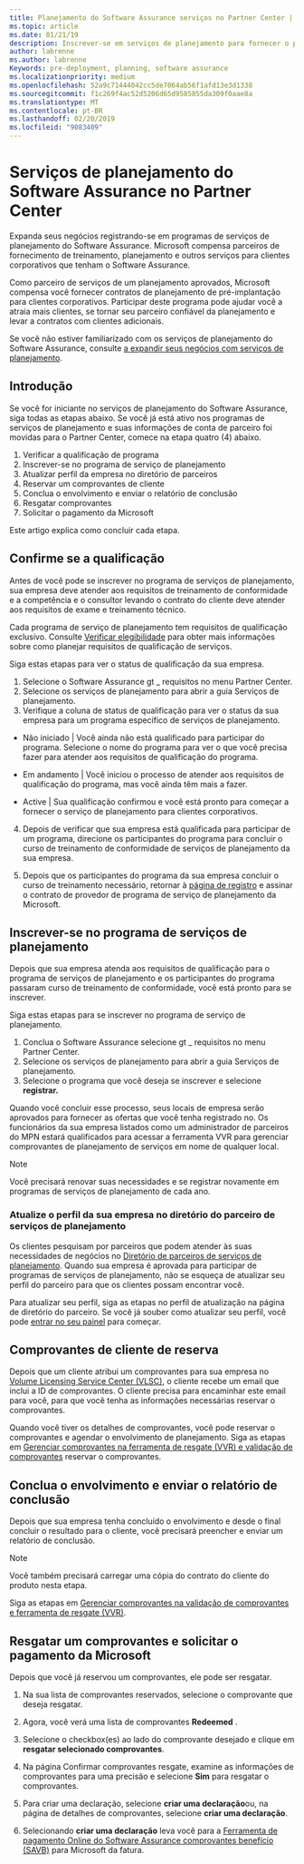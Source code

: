 ```yaml
---
title: Planejamento do Software Assurance serviços no Partner Center | Partner Center
ms.topic: article
ms.date: 01/21/19
description: Inscrever-se em serviços de planejamento para fornecer o planejamento da implantação de pré-lançamento para clientes corporativos
author: labrenne
ms.author: labrenne
Keywords: pre-deployment, planning, software assurance
ms.localizationpriority: medium
ms.openlocfilehash: 52a9c71444042cc5de7064ab56f1afd13e3d1338
ms.sourcegitcommit: f1c269f4ac52d5206d65d9585855da309f0aae8a
ms.translationtype: MT
ms.contentlocale: pt-BR
ms.lasthandoff: 02/20/2019
ms.locfileid: "9083409"
---
```

# <a name="software-assurance-planning-services-in-partner-center"></a>Serviços de planejamento do Software Assurance no Partner Center

Expanda seus negócios registrando-se em programas de serviços de planejamento do Software Assurance. Microsoft compensa parceiros de fornecimento de treinamento, planejamento e outros serviços para clientes corporativos que tenham o Software Assurance.

Como parceiro de serviços de um planejamento aprovados, Microsoft compensa você fornecer contratos de planejamento de pré-implantação para clientes corporativos. Participar deste programa pode ajudar você a atraia mais clientes, se tornar seu parceiro confiável da planejamento e levar a contratos com clientes adicionais.

Se você não estiver familiarizado com os serviços de planejamento do Software Assurance, consulte [a expandir seus negócios com serviços de planejamento](https://planningservices.partners.extranet.microsoft.com/en/Pages/default.aspx).


## <a name="get-started"></a>Introdução

Se você for iniciante no serviços de planejamento do Software Assurance, siga todas as etapas abaixo. Se você já está ativo nos programas de serviços de planejamento e suas informações de conta de parceiro foi movidas para o Partner Center, comece na etapa quatro (4) abaixo. 

1. Verificar a qualificação de programa 
2. Inscrever-se no programa de serviço de planejamento
3. Atualizar perfil da empresa no diretório de parceiros
4. Reservar um comprovantes de cliente 
5. Conclua o envolvimento e enviar o relatório de conclusão
6. Resgatar comprovantes 
7. Solicitar o pagamento da Microsoft

Este artigo explica como concluir cada etapa.

## <a name="confirm-eligibility"></a>Confirme se a qualificação

Antes de você pode se inscrever no programa de serviços de planejamento, sua empresa deve atender aos requisitos de treinamento de conformidade e a competência e o consultor levando o contrato do cliente deve atender aos requisitos de exame e treinamento técnico. 

Cada programa de serviço de planejamento tem requisitos de qualificação exclusivo. Consulte [Verificar elegibilidade](https://planningservices.partners.extranet.microsoft.com/en/Pages/partnereligibilityrequirements.aspx) para obter mais informações sobre como planejar requisitos de qualificação de serviços.

Siga estas etapas para ver o status de qualificação da sua empresa.

1. Selecione o Software Assurance gt _ requisitos no menu Partner Center. 
2. Selecione os serviços de planejamento para abrir a guia Serviços de planejamento.
3. Verifique a coluna de status de qualificação para ver o status da sua empresa para um programa específico de serviços de planejamento. 

- Não iniciado | Você ainda não está qualificado para participar do programa. Selecione o nome do programa para ver o que você precisa fazer para atender aos requisitos de qualificação do programa.

- Em andamento | Você iniciou o processo de atender aos requisitos de qualificação do programa, mas você ainda têm mais a fazer.

- Active | Sua qualificação confirmou e você está pronto para começar a fornecer o serviço de planejamento para clientes corporativos. 

4. Depois de verificar que sua empresa está qualificada para participar de um programa, direcione os participantes do programa para concluir o curso de treinamento de conformidade de serviços de planejamento da sua empresa. 

5. Depois que os participantes do programa da sua empresa concluir o curso de treinamento necessário, retornar à [página de registro](https://planningservices.partners.extranet.microsoft.com/en/Pages/GetRegistered.aspx) e assinar o contrato de provedor de programa de serviço de planejamento da Microsoft. 

## <a name="enroll-in-the-planning-services-program"></a>Inscrever-se no programa de serviços de planejamento

Depois que sua empresa atenda aos requisitos de qualificação para o programa de serviços de planejamento e os participantes do programa passaram curso de treinamento de conformidade, você está pronto para se inscrever. 

Siga estas etapas para se inscrever no programa de serviço de planejamento.

1. Conclua o Software Assurance selecione gt _ requisitos no menu Partner Center. 
2. Selecione os serviços de planejamento para abrir a guia Serviços de planejamento.
3. Selecione o programa que você deseja se inscrever e selecione **registrar.**

Quando você concluir esse processo, seus locais de empresa serão aprovados para fornecer as ofertas que você tenha registrado no. Os funcionários da sua empresa listados como um administrador de parceiros do MPN estará qualificados para acessar a ferramenta VVR para gerenciar comprovantes de planejamento de serviços em nome de qualquer local.
>[!Note]
> Você precisará renovar suas necessidades e se registrar novamente em programas de serviços de planejamento de cada ano.

### <a name="update-your-companys-profile-in-the-planning-services-partner-directory"></a>Atualize o perfil da sua empresa no diretório do parceiro de serviços de planejamento 

Os clientes pesquisam por parceiros que podem atender às suas necessidades de negócios no [Diretório de parceiros de serviços de planejamento](https://directory.partners.extranet.microsoft.com/psbproviders/). Quando sua empresa é aprovada para participar de programas de serviços de planejamento, não se esqueça de atualizar seu perfil do parceiro para que os clientes possam encontrar você. 

Para atualizar seu perfil, siga as etapas no perfil de atualização na página de diretório do parceiro. Se você já souber como atualizar seu perfil, você pode [entrar no seu painel](https://planningservices.partners.extranet.microsoft.com/en/Pages/dashboard.aspx) para começar.  

## <a name="reserve-customer-voucher"></a>Comprovantes de cliente de reserva

Depois que um cliente atribui um comprovantes para sua empresa no [Volume Licensing Service Center (VLSC)](https://www.microsoft.com/Licensing/servicecenter/default.aspx), o cliente recebe um email que inclui a ID de comprovantes. O cliente precisa para encaminhar este email para você, para que você tenha as informações necessárias reservar o comprovantes. 

Quando você tiver os detalhes de comprovantes, você pode reservar o comprovantes e agendar o envolvimento de planejamento. Siga as etapas em [Gerenciar comprovantes na ferramenta de resgate (VVR) e validação de comprovantes](voucher-validation-tool.md) reservar o comprovantes.  

## <a name="complete-the-engagement-and-submit-completion-report"></a>Conclua o envolvimento e enviar o relatório de conclusão

Depois que sua empresa tenha concluído o envolvimento e desde o final concluir o resultado para o cliente, você precisará preencher e enviar um relatório de conclusão.

>[!NOTE]
> Você também precisará carregar uma cópia do contrato do cliente do produto nesta etapa. 


Siga as etapas em [Gerenciar comprovantes na validação de comprovantes e ferramenta de resgate (VVR)](voucher-validation-tool.md).

## <a name="redeem-a-voucher-and-request-payment-from-microsoft"></a>Resgatar um comprovantes e solicitar o pagamento da Microsoft

Depois que você já reservou um comprovantes, ele pode ser resgatar. 

1. Na sua lista de comprovantes reservados, selecione o comprovante que deseja resgatar. 
2. Agora, você verá uma lista de comprovantes **Redeemed** .
3. Selecione o checkbox(es) ao lado do comprovante desejado e clique em **resgatar selecionado comprovantes**.
4. Na página Confirmar comprovantes resgate, examine as informações de comprovantes para uma precisão e selecione **Sim** para resgatar o comprovantes.

5. Para criar uma declaração, selecione **criar uma declaração**ou, na página de detalhes de comprovantes, selecione **criar uma declaração**.

6. Selecionando **criar uma declaração** leva você para a [Ferramenta de pagamento Online do Software Assurance comprovantes benefício (SAVB)](https://planningservices.partners.extranet.microsoft.com/en/Pages/getpaid.aspx) para Microsoft da fatura.



